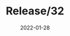 ---
title: "Release/32"
content-type: ""
date: 2022-01-28
entry-type: 
entry-category: integration
connection-id: 
connection-version: 
pull-request: "https://github.com/singer-io/tap-mambu/pull/62"
---